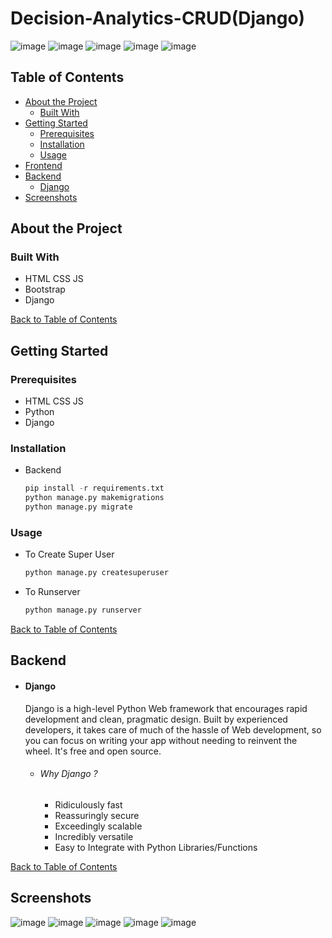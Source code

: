# Decision-Analytics-CRUD(Django)

![image](https://user-images.githubusercontent.com/78681606/149754525-0c0e3624-821a-4e59-9966-7ac29a0803b5.png)
![image](https://user-images.githubusercontent.com/78681606/149754557-ccee5575-b448-41c5-9418-377e352a8ab4.png)
![image](https://user-images.githubusercontent.com/78681606/149754577-1d45b7e7-096b-42ab-aea0-9617cd2bfc43.png)
![image](https://user-images.githubusercontent.com/78681606/149754593-985c27b2-0758-4abd-a98c-5686461b25a8.png)
![image](https://user-images.githubusercontent.com/78681606/149754605-d2a9bdb9-f57a-4d71-8143-c2c92bdedee8.png)

## Table of Contents

* [About the Project](#about-the-project)
  * [Built With](#built-with)
* [Getting Started](#getting-started)
  * [Prerequisites](#prerequisites)
  * [Installation](#installation)
  * [Usage](#usage)
* [Frontend](#frontend)
* [Backend](#backend)
    * [Django](#django)
* [Screenshots](#screenshots)


## About the Project
 
### Built With
*   HTML CSS JS
*   Bootstrap
*   Django


[Back to Table of Contents](#table-of-contents)

## Getting Started
### Prerequisites

* HTML CSS JS
* Python
* Django


### Installation

* Backend

    ```Python
    pip install -r requirements.txt
    python manage.py makemigrations
    python manage.py migrate
    ```

### Usage

* To Create Super User

    ``` python
    python manage.py createsuperuser
    ```
  
* To Runserver

    ``` python
    python manage.py runserver
    ```
[Back to Table of Contents](#table-of-contents)
## Backend

* #### Django 
    Django is a high-level Python Web framework that encourages rapid development and clean, pragmatic design. Built by experienced developers, it takes care of much of the hassle of Web development, so you can focus on writing your app without needing to reinvent the wheel. It's free and open source.
    
    * ###### Why Django ?
        *  Ridiculously fast
        *  Reassuringly secure
        *  Exceedingly scalable
        *  Incredibly versatile
        *  Easy to Integrate with Python Libraries/Functions
        

[Back to Table of Contents](#table-of-contents)
## Screenshots
![image](https://user-images.githubusercontent.com/78681606/149754824-6a61f038-ce8f-4106-9073-79a4e40c50ff.png)
![image](https://user-images.githubusercontent.com/78681606/149754868-7676773d-0d1f-4b1a-8e29-d9da8a44f465.png)
![image](https://user-images.githubusercontent.com/78681606/149754912-3eb201e3-c71f-493e-9727-503db77b6b89.png)
![image](https://user-images.githubusercontent.com/78681606/149754937-1096670f-0c07-48f1-bd5d-7bee6c42a73c.png)
![image](https://user-images.githubusercontent.com/78681606/149754977-bc3ada98-d811-488a-b284-e1a1ee488c88.png)





